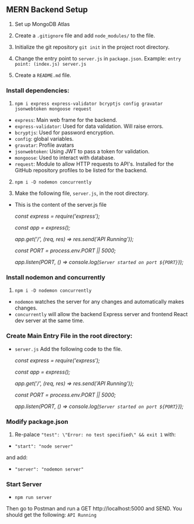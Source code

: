 ## MERN Backend Setup

1. Set up MongoDB Atlas

2. Create a `.gitignore` file and add `node_modules/` to the file.

3. Initialize the git repository `git init` in the project root directory.

4. Change the entry point to `server.js` in `package.json`. Example: `entry point: (index.js) server.js`

5. Create a `README.md` file.

### Install dependencies: 

1. `npm i express express-validator bcryptjs config gravatar jsonwebtoken mongoose request`
- `express`: Main web frame for the backend.
- `express-validator`: Used for data validation. Will raise errors.
- `bcryptjs`: Used for password encryption.
- `config`: global variables.
- `gravatar`: Profile avatars 
- `jsonwebtoken`: Using JWT to pass a token for validation.
- `mongoose`: Used to interact with database. 
- `request`: Module to allow HTTP requests to API's. Installed for the GitHub repository profiles to be listed for the backend.

2. `npm i -D nodemon concurrently`

3. Make the following file, `server.js`, in the root directory.

- This is the content of the server.js file

    _const express = require('express');_

    _const app = express();_

    _app.get('/', (req, res) => res.send('API Running'));_

    _const PORT = process.env.PORT || 5000;_

    _app.listen(PORT, () => console.log(`Server started on port ${PORT}`));_

### Install nodemon and concurrently
1. `npm i -D nodemon concurrently`
- `nodemon` watches the server for any changes and automatically makes changes.
- `concurrently` will allow the backend Express server and frontend React dev server at the same time.

### Create Main Entry File in the root directory:
- `server.js` Add the following code to the file.

    _const express = require('express');_

    _const app = express();_

    _app.get('/', (req, res) => res.send('API Running'));_

    _const PORT = process.env.PORT || 5000;_

    _app.listen(PORT, () => console.log(`Server started on port ${PORT}`));_

### Modify package.json
1. Re-palace `"test": \"Error: no test specified\" && exit 1` with:
- `"start": "node server"`


and add:
- `"server": "nodemon server"`

### Start Server
- `npm run server`

Then go to Postman and run a GET http://localhost:5000 and SEND.
You should get the following: `API Running`
